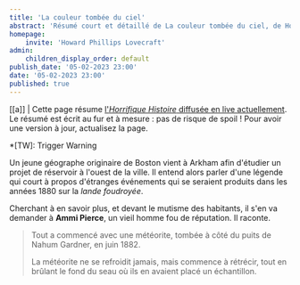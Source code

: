 ```yaml
---
title: 'La couleur tombée du ciel'
abstract: 'Résumé court et détaillé de La couleur tombée du ciel, de Howard Phillips Lovecraft !'
homepage:
    invite: 'Howard Phillips Lovecraft'
admin:
    children_display_order: default
publish_date: '05-02-2023 23:00'
date: '05-02-2023 23:00'
published: true
---
```


[[a]]
| Cette page résume [l'_Horrifique Histoire_ diffusée en live actuellement](https://www.twitch.tv/vchabrette). Le résumé est écrit au fur et à mesure : pas de risque de spoil ! Pour avoir une version à jour, actualisez la page.

*[TW]: Trigger Warning

Un jeune géographe originaire de Boston vient à Arkham afin d'étudier un projet de réservoir à l'ouest de la ville. Il entend alors parler d'une légende qui court à propos d'étranges événements qui se seraient produits dans les années 1880 sur la _lande foudroyée_.

Cherchant à en savoir plus, et devant le mutisme des habitants, il s'en va demander à **Ammi Pierce**, un vieil homme fou de réputation. Il raconte.

> Tout a commencé avec une météorite, tombée à côté du puits de Nahum Gardner, en juin 1882.
> 
> La météorite ne se refroidit jamais, mais commence à rétrécir, tout en brûlant le fond du seau où ils en avaient placé un échantillon.